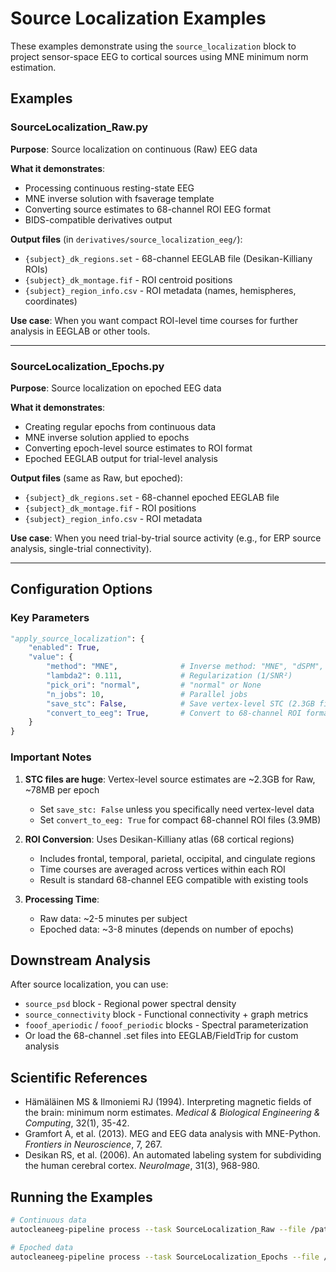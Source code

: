 # Source Localization Examples

These examples demonstrate using the `source_localization` block to project sensor-space EEG to cortical sources using MNE minimum norm estimation.

## Examples

### SourceLocalization_Raw.py
**Purpose**: Source localization on continuous (Raw) EEG data

**What it demonstrates**:
- Processing continuous resting-state EEG
- MNE inverse solution with fsaverage template
- Converting source estimates to 68-channel ROI EEG format
- BIDS-compatible derivatives output

**Output files** (in `derivatives/source_localization_eeg/`):
- `{subject}_dk_regions.set` - 68-channel EEGLAB file (Desikan-Killiany ROIs)
- `{subject}_dk_montage.fif` - ROI centroid positions
- `{subject}_region_info.csv` - ROI metadata (names, hemispheres, coordinates)

**Use case**: When you want compact ROI-level time courses for further analysis in EEGLAB or other tools.

---

### SourceLocalization_Epochs.py
**Purpose**: Source localization on epoched EEG data

**What it demonstrates**:
- Creating regular epochs from continuous data
- MNE inverse solution applied to epochs
- Converting epoch-level source estimates to ROI format
- Epoched EEGLAB output for trial-level analysis

**Output files** (same as Raw, but epoched):
- `{subject}_dk_regions.set` - 68-channel epoched EEGLAB file
- `{subject}_dk_montage.fif` - ROI positions
- `{subject}_region_info.csv` - ROI metadata

**Use case**: When you need trial-by-trial source activity (e.g., for ERP source analysis, single-trial connectivity).

---

## Configuration Options

### Key Parameters

```python
"apply_source_localization": {
    "enabled": True,
    "value": {
        "method": "MNE",              # Inverse method: "MNE", "dSPM", "sLORETA"
        "lambda2": 0.111,             # Regularization (1/SNR²)
        "pick_ori": "normal",         # "normal" or None
        "n_jobs": 10,                 # Parallel jobs
        "save_stc": False,            # Save vertex-level STC (2.3GB files!)
        "convert_to_eeg": True,       # Convert to 68-channel ROI format (3.9MB)
    }
}
```

### Important Notes

1. **STC files are huge**: Vertex-level source estimates are ~2.3GB for Raw, ~78MB per epoch
   - Set `save_stc: False` unless you specifically need vertex-level data
   - Set `convert_to_eeg: True` for compact 68-channel ROI files (3.9MB)

2. **ROI Conversion**: Uses Desikan-Killiany atlas (68 cortical regions)
   - Includes frontal, temporal, parietal, occipital, and cingulate regions
   - Time courses are averaged across vertices within each ROI
   - Result is standard 68-channel EEG compatible with existing tools

3. **Processing Time**:
   - Raw data: ~2-5 minutes per subject
   - Epoched data: ~3-8 minutes (depends on number of epochs)

## Downstream Analysis

After source localization, you can use:
- `source_psd` block - Regional power spectral density
- `source_connectivity` block - Functional connectivity + graph metrics
- `fooof_aperiodic` / `fooof_periodic` blocks - Spectral parameterization
- Or load the 68-channel .set files into EEGLAB/FieldTrip for custom analysis

## Scientific References

- Hämäläinen MS & Ilmoniemi RJ (1994). Interpreting magnetic fields of the brain: minimum norm estimates. *Medical & Biological Engineering & Computing*, 32(1), 35-42.
- Gramfort A, et al. (2013). MEG and EEG data analysis with MNE-Python. *Frontiers in Neuroscience*, 7, 267.
- Desikan RS, et al. (2006). An automated labeling system for subdividing the human cerebral cortex. *NeuroImage*, 31(3), 968-980.

## Running the Examples

```bash
# Continuous data
autocleaneeg-pipeline process --task SourceLocalization_Raw --file /path/to/data.set

# Epoched data
autocleaneeg-pipeline process --task SourceLocalization_Epochs --file /path/to/data.set
```